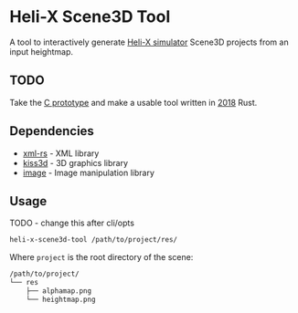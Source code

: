 # Heli-X Scene3D Tool

A tool to interactively generate [Heli-X simulator](http://www.heli-x.info) Scene3D
projects from an input heightmap.

## TODO

Take the [C prototype](https://github.com/jonlamb-gh/heli-x-scene3d-tool) and make a usable tool
written in [2018](https://doc.rust-lang.org/edition-guide/rust-2018) Rust.

## Dependencies

- [xml-rs](https://netvl.github.io/xml-rs/xml/index.html) - XML library
- [kiss3d](http://kiss3d.org/doc/kiss3d/) - 3D graphics library
- [image](https://github.com/PistonDevelopers/image) - Image manipulation library

## Usage

TODO - change this after cli/opts

```bash
heli-x-scene3d-tool /path/to/project/res/
```

Where `project` is the root directory of the scene:

```bash
/path/to/project/
└── res
    ├── alphamap.png
    └── heightmap.png
```
